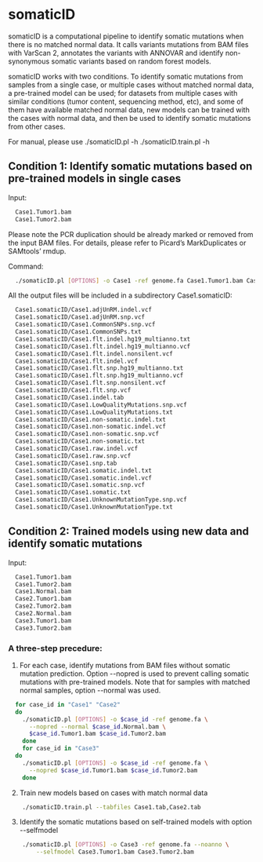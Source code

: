 # somaticID

somaticID is a computational pipeline to identify somatic mutations when there is no matched normal data. It calls variants mutations from BAM files with VarScan 2, annotates the variants with ANNOVAR and identify non-synonymous somatic variants based on random forest models.

somaticID works with two conditions. To identify somatic mutations from samples from a single case, or multiple cases without matched normal data, a pre-trained model can be used; for datasets from multiple cases with similar conditions (tumor content, sequencing method, etc), and some of them have available matched normal data, new models can be trained with the cases with normal data, and then be used to identify somatic mutations from other cases. 

For manual, please use
	./somaticID.pl -h
	./somaticID.train.pl -h

## Condition 1: Identify somatic mutations based on pre-trained models in single cases

Input:
```Bash
  Case1.Tumor1.bam
  Case1.Tumor2.bam
```

Please note the PCR duplication should be already marked or removed from the input BAM files. For details, please refer to Picard’s MarkDuplicates or SAMtools’ rmdup.

Command:
```Bash
  ./somaticID.pl [OPTIONS] -o Case1 -ref genome.fa Case1.Tumor1.bam Case1.Tumor1.bam
```
All the output files will be included in a subdirectory Case1.somaticID: 
```Bash
  Case1.somaticID/Case1.adjUnRM.indel.vcf
  Case1.somaticID/Case1.adjUnRM.snp.vcf
  Case1.somaticID/Case1.CommonSNPs.snp.vcf
  Case1.somaticID/Case1.CommonSNPs.txt
  Case1.somaticID/Case1.flt.indel.hg19_multianno.txt
  Case1.somaticID/Case1.flt.indel.hg19_multianno.vcf
  Case1.somaticID/Case1.flt.indel.nonsilent.vcf
  Case1.somaticID/Case1.flt.indel.vcf
  Case1.somaticID/Case1.flt.snp.hg19_multianno.txt
  Case1.somaticID/Case1.flt.snp.hg19_multianno.vcf
  Case1.somaticID/Case1.flt.snp.nonsilent.vcf
  Case1.somaticID/Case1.flt.snp.vcf
  Case1.somaticID/Case1.indel.tab
  Case1.somaticID/Case1.LowQualityMutations.snp.vcf
  Case1.somaticID/Case1.LowQualityMutations.txt
  Case1.somaticID/Case1.non-somatic.indel.txt
  Case1.somaticID/Case1.non-somatic.indel.vcf
  Case1.somaticID/Case1.non-somatic.snp.vcf
  Case1.somaticID/Case1.non-somatic.txt
  Case1.somaticID/Case1.raw.indel.vcf
  Case1.somaticID/Case1.raw.snp.vcf
  Case1.somaticID/Case1.snp.tab
  Case1.somaticID/Case1.somatic.indel.txt
  Case1.somaticID/Case1.somatic.indel.vcf
  Case1.somaticID/Case1.somatic.snp.vcf
  Case1.somaticID/Case1.somatic.txt
  Case1.somaticID/Case1.UnknownMutationType.snp.vcf
  Case1.somaticID/Case1.UnknownMutationType.txt
```
## Condition 2: Trained models using new data and identify somatic mutations
Input:
```Bash
  Case1.Tumor1.bam
  Case1.Tumor2.bam
  Case1.Normal.bam
  Case2.Tumor1.bam
  Case2.Tumor2.bam
  Case2.Normal.bam
  Case3.Tumor1.bam
  Case3.Tumor2.bam
```
### A three-step precedure:
1. For each case, identify mutations from BAM files without somatic mutation prediction. Option --nopred is used to prevent calling somatic mutations with pre-trained models. Note that for samples with matched normal samples, option --normal was used.
```Bash
  for case_id in "Case1" "Case2"
  do
    ./somaticID.pl [OPTIONS] -o $case_id -ref genome.fa \
      --nopred --normal $case_id.Normal.bam \
      $case_id.Tumor1.bam $case_id.Tumor2.bam
	done
	for case_id in "Case3"
  do
    ./somaticID.pl [OPTIONS] -o $case_id -ref genome.fa \
      --nopred $case_id.Tumor1.bam $case_id.Tumor2.bam
	done
```
2. Train new models based on cases with match normal data
```Bash
	./somaticID.train.pl --tabfiles Case1.tab,Case2.tab
```
3. Identify the somatic mutations based on self-trained models with option --selfmodel
```Bash
	./somaticID.pl [OPTIONS] -o Case3 -ref genome.fa --noanno \
		--selfmodel Case3.Tumor1.bam Case3.Tumor2.bam
```
